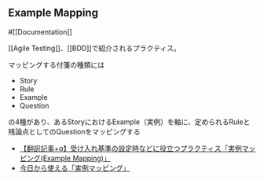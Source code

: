 ## Example Mapping

#[[Documentation]]

[[Agile Testing]]、[[BDD]]で紹介されるプラクティス。

マッピングする付箋の種類には
- Story
- Rule
- Example
- Question

の4種があり、あるStoryにおけるExample（実例）を軸に、定められるRuleと残論点としてのQuestionをマッピングする

- [【翻訳記事+α】受け入れ基準の設定時などに役立つプラクティス「実例マッピング(Example Mapping)」](https://nihonbuson.hatenadiary.jp/entry/ExampleMapping)
- [今日から使える「実例マッピング」](https://speakerdeck.com/rikasato/how-to-use-example-mapping-number-pmconf2022)